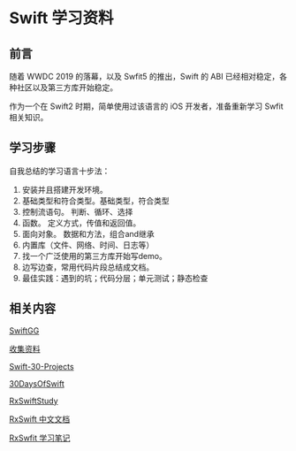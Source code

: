 # Swift 学习资料

## 前言
随着 WWDC 2019 的落幕，以及 Swfit5 的推出，Swift 的 ABI 已经相对稳定，各种社区以及第三方库开始稳定。

作为一个在 Swift2 时期，简单使用过该语言的 iOS 开发者，准备重新学习 Swfit 相关知识。

## 学习步骤
自我总结的学习语言十步法：
1. 安装并且搭建开发环境。
2. 基础类型和符合类型。基础类型，符合类型
3. 控制流语句。
        判断、循环、选择
4. 函数。
        定义方式，传值和返回值。
6. 面向对象。
        数据和方法，组合and继承
7. 内置库（文件、网络、时间、日志等）
8. 找一个广泛使用的第三方库开始写demo。
9. 边写边查，常用代码片段总结成文档。
10. 最佳实践：遇到的坑；代码分层；单元测试；静态检查

## 相关内容 

[SwiftGG](https://swiftgg.gitbook.io/swift/swift-jiao-cheng/21_protocols)

[收集资料](https://github.com/iOS-Swift-Developers/Swift)

[Swift-30-Projects](https://github.com/soapyigu/Swift-30-Projects)

[30DaysOfSwift](https://github.com/JerryDream007/30DaysOfSwift)

[RxSwiftStudy](https://github.com/AloneMonkey/RxSwiftStudy)

[RxSwift 中文文档](https://beeth0ven.github.io/RxSwift-Chinese-Documentation/)

[RxSwfit 学习笔记](https://juejin.im/post/5d67d9f1e51d4561ac7bcd03)

[]()
